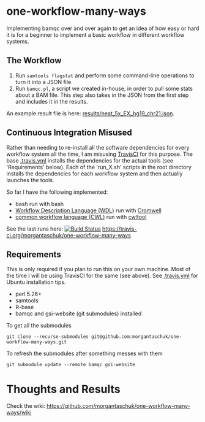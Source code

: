 # one-workflow-many-ways
Implementing bamqc over and over again to get an idea of how easy or hard it is for a beginner to implement a basic workflow in different workflow systems.

## The Workflow

1. Run `samtools flagstat` and perform some command-line operations to turn it into a JSON file
2. Run `bamqc.pl`, a script we created in-house, in order to pull some stats about a BAM file. This step also takes in the JSON from the first step and includes it in the results.

An example result file is here: [results/neat_5x_EX_hg19_chr21.json](results/neat_5x_EX_hg19_chr21.json).

## Continuous Integration Misused

Rather than needing to re-install all the software dependencies for every workflow system all the time, I am misusing [TravisCI](https://travis-ci.org/) for this purpose. The base [.travis.yml](.travis.yml) installs the dependencies for the actual tools (see 'Requirements' below). Each of the 'run_X.sh' scripts in the root directory installs the dependencies for each workflow system and then actually launches the tools.

So far I have the following implemented:
- bash run with bash
- [Workflow Description Language (WDL)](https://software.broadinstitute.org/wdl/) run with [Cromwell](http://cromwell.readthedocs.io/en/develop/)
- [common workflow language (CWL)](https://github.com/common-workflow-language/common-workflow-language) run with [cwltool](https://github.com/common-workflow-language/cwltool)


See the last runs here: [![Build Status](https://travis-ci.org/morgantaschuk/one-workflow-many-ways.svg)](https://travis-ci.org/morgantaschuk/one-workflow-many-ways) https://travis-ci.org/morgantaschuk/one-workflow-many-ways

## Requirements

This is only required if you plan to run this on your own machine. Most of the time I will be using TravisCI for the same (see above). See [.travis.yml](.travis.yml) for Ubuntu installation tips.

* perl 5.26+
* samtools
* R-base
* bamqc and gsi-website (git submodules) installed

To get all the submodules

    git clone --recurse-submodules git@github.com:morgantaschuk/one-workflow-many-ways.git

To refresh the submodules after something messes with them

    git submodule update --remote bamqc gsi-website

# Thoughts and Results

Check the wiki: https://github.com/morgantaschuk/one-workflow-many-ways/wiki
